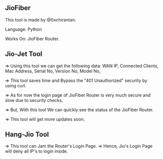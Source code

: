 ## JioFiber

This tool is made by @0xchirantan.

Language: Python

Works On:
    JioFiber Router.

##      Jio-Jet Tool
=> Using this tool we can get the following data:
    WAN IP,
    Connected Clients,
    Mac Address,
    Serial No,
    Version No,
    Model No,

=> This tool saves time and Bypass the "401 Unauthorized" security by using curl.

=> As for now the login page of JioFiber Router is very much secure and slow due to security checks,

=> But, With this tool We can quickly see the status of the JioFiber Router.

=> This tool will get more updates soon.


##      Hang-Jio Tool

=> This tool can Jam the Router's Login Page.
=> Hence, Jio's Login Page will deny all IP's to login inside.
